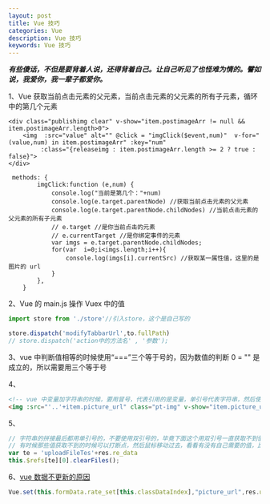 ```yaml
---
layout: post
title: Vue 技巧
categories: Vue
description: Vue 技巧
keywords: Vue 技巧
---
```


***有些傻话，不但是要背着人说，还得背着自己。让自己听见了也怪难为情的。譬如说，我爱你，我一辈子都爱你。***

1、Vue 获取当前点击元素的父元素，当前点击元素的父元素的所有子元素，循环中的第几个元素
```
<div class="publishimg clear" v-show="item.postimageArr != null && item.postimageArr.length>0">
    <img  :src="value" alt="" @click = "imgClick($event,num)"  v-for="(value,num) in item.postimageArr" :key="num"
         :class="{releaseimg : item.postimageArr.length >= 2 ? true : false}">
</div>

 methods: {
        imgClick:function (e,num) {
            console.log("当前是第几个："+num) 
            console.log(e.target.parentNode) //获取当前点击元素的父元素
            console.log(e.target.parentNode.childNodes) //当前点击元素的父元素的所有子元素
            // e.target //是你当前点击的元素
            // e.currentTarget //是你绑定事件的元素
            var imgs = e.target.parentNode.childNodes;
            for(var  i=0;i<imgs.length;i++){
                console.log(imgs[i].currentSrc) //获取某一属性值，这里的是图片的 url 
            }
        },
    }
```
2、Vue 的 main.js 操作 Vuex 中的值
```javascript
import store from './store'//引入store，这个是自己写的

store.dispatch('modifyTabbarUrl',to.fullPath)
// store.dispatch('action中的方法名' , '参数');
```

3、vue 中判断值相等的时候使用“===”三个等于号的，因为数值的判断 0 = "" 是成立的，所以需要用三个等于号

4、
```html
<!-- vue 中变量加字符串的时候，要用冒号，代表引用的是变量，单引号代表字符串，然后使用 + 号拼接，变量不用改直接使用 -->
<img :src="'..'+item.picture_url" class="pt-img" v-show="item.picture_url != null" >
``` 

5、
```javascript
// 字符串的拼接最后都用单引号的，不要使用双引号的，毕竟下面这个用双引号一直获取不到值
// 有时候那些值获取不到的时候可以打断点，然后鼠标移动过去，看看有没有自己需要的值，比如，断点之后，查看 this.$refs
var te = 'uploadFileTes'+res.re_data
this.$refs[te][0].clearFiles();
```

6、[vue 数据不更新的原因](https://blog.csdn.net/weixin_41767649/article/details/82797373)
```javascript
Vue.set(this.formData.rate_set[this.classDataIndex],"picture_url",res.url);
```